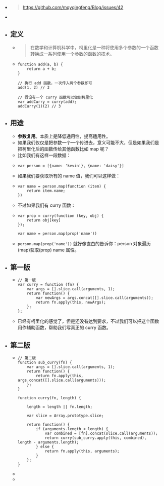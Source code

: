 - > https://github.com/mqyqingfeng/Blog/issues/42
-
- ## 定义
	- > 在数学和计算机科学中，柯里化是一种将使用多个参数的一个函数转换成一系列使用一个参数的函数的技术。
	- ```
	  function add(a, b) {
	      return a + b;
	  }
	  
	  // 执行 add 函数，一次传入两个参数即可
	  add(1, 2) // 3
	  
	  // 假设有一个 curry 函数可以做到柯里化
	  var addCurry = curry(add);
	  addCurry(1)(2) // 3
	  ```
- ## 用途
	- **参数复用**。本质上是降低通用性，提高适用性。
	- 如果我们仅仅是把参数一个一个传进去，意义可能不大，但是如果我们是把柯里化后的函数传给其他函数比如 map 呢？
	- 比如我们有这样一段数据：
	- ```
	  var person = [{name: 'kevin'}, {name: 'daisy'}]
	  ```
	- 如果我们要获取所有的 name 值，我们可以这样做：
	- ```
	  var name = person.map(function (item) {
	      return item.name;
	  })
	  ```
	- 不过如果我们有 curry 函数：
	- ```
	  var prop = curry(function (key, obj) {
	      return obj[key]
	  });
	  
	  var name = person.map(prop('name'))
	  ```
	- `person.map(prop('name'))` 就好像直白的告诉你：person 对象遍历(map)获取(prop) name 属性。
- ## 第一版
	- ```
	  // 第一版
	  var curry = function (fn) {
	      var args = [].slice.call(arguments, 1);
	      return function() {
	          var newArgs = args.concat([].slice.call(arguments));
	          return fn.apply(this, newArgs);
	      };
	  };
	  ```
	- 已经有柯里化的感觉了，但是还没有达到要求，不过我们可以把这个函数用作辅助函数，帮助我们写真正的 curry 函数。
- ## 第二版
	- ```
	  // 第二版
	  function sub_curry(fn) {
	      var args = [].slice.call(arguments, 1);
	      return function() {
	          return fn.apply(this, args.concat([].slice.call(arguments)));
	      };
	  }
	  
	  function curry(fn, length) {
	  
	      length = length || fn.length;
	  
	      var slice = Array.prototype.slice;
	  
	      return function() {
	          if (arguments.length < length) {
	              var combined = [fn].concat(slice.call(arguments));
	              return curry(sub_curry.apply(this, combined), length - arguments.length);
	          } else {
	              return fn.apply(this, arguments);
	          }
	      };
	  }
	  ```
	-
	-